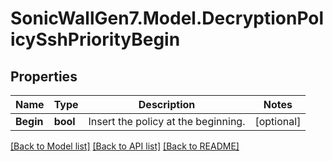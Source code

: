 # SonicWallGen7.Model.DecryptionPolicySshPriorityBegin

## Properties

Name | Type | Description | Notes
------------ | ------------- | ------------- | -------------
**Begin** | **bool** | Insert the policy at the beginning. | [optional] 

[[Back to Model list]](../README.md#documentation-for-models) [[Back to API list]](../README.md#documentation-for-api-endpoints) [[Back to README]](../README.md)


